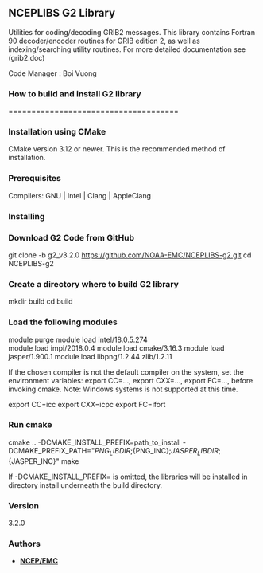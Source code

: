 ## NCEPLIBS G2 Library

Utilities for coding/decoding GRIB2 messages. This library
contains Fortran 90 decoder/encoder routines for GRIB edition 2,
as well as indexing/searching utility routines. 
For more detailed documentation see (grib2.doc)

Code Manager : Boi Vuong

### How to build and install G2 library
=====================================

### Installation using CMake
CMake version 3.12 or newer. 
This is the recommended method of installation.

### Prerequisites

Compilers: GNU | Intel | Clang | AppleClang 

### Installing

### Download G2 Code from GitHub
git clone -b g2_v3.2.0 https://github.com/NOAA-EMC/NCEPLIBS-g2.git
cd NCEPLIBS-g2

### Create a directory where to build G2 library
mkdir build
cd build

### Load the following modules 
module purge
module load intel/18.0.5.274                  
module load impi/2018.0.4
module load cmake/3.16.3
module load jasper/1.900.1
module load libpng/1.2.44  zlib/1.2.11

If the chosen compiler is not the default compiler on the system,
set the environment variables: export CC=..., export CXX=..., 
export FC=..., before invoking cmake.
Note: Windows systems is not supported at this time.

export CC=icc
export CXX=icpc
export FC=ifort

### Run cmake
cmake .. -DCMAKE_INSTALL_PREFIX=path_to_install -DCMAKE_PREFIX_PATH="${PNG_LIBDIR};${PNG_INC};${JASPER_LIBDIR};${JASPER_INC}"
make 

If -DCMAKE_INSTALL_PREFIX= is omitted, the libraries will be installed in directory install underneath the build directory.

### Version
3.2.0

### Authors

* **[NCEP/EMC](mailto:NCEP.List.EMC.nceplibs.Developers@noaa.gov)**
